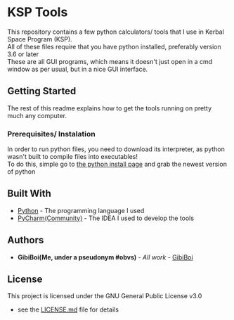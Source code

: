 # KSP Tools

This repository contains a few python calculators/ tools that I use in Kerbal Space Program (KSP).<br />
All of these files require that you have python installed, preferably version 3.6 or later<br />
These are all GUI programs, which means it doesn't just open in a cmd window as per usual, but in a nice GUI interface.

## Getting Started

The rest of this readme explains how to get the tools running on pretty much any computer.

### Prerequisites/ Instalation

In order to run python files, you need to download its interpreter, as python wasn't built to compile files into executables! <br />
To do this, simple go to <a href=https://www.python.org/downloads>the python install page</a> and grab the newest version of python

## Built With

* [Python](https://www.python.org/) - The programming language I used
* [PyCharm(Community)](https://www.jetbrains.com/pycharm/) - The IDEA I used to develop the tools

## Authors

* **GibiBoi(Me, under a pseudonym #obvs)** - *All work* - [GibiBoi](https://github.com/GibiBoi)

## License

This project is licensed under the GNU General Public License v3.0
 - see the [LICENSE.md](https://github.com/GibiBoi/KSP_Tools/blob/master/LICENSE.md) file for details
